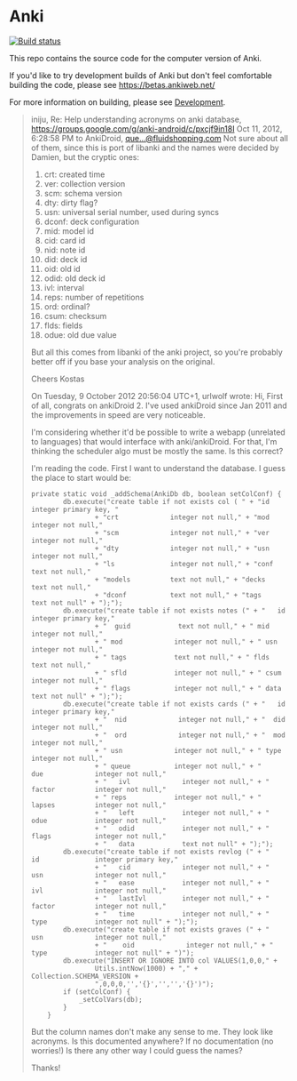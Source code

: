 # Anki

[![Build status](https://badge.buildkite.com/c9edf020a4aec976f9835e54751cc5409d843adbb66d043bd3.svg?branch=main)](https://buildkite.com/ankitects/anki-ci)

This repo contains the source code for the computer version of Anki.

If you'd like to try development builds of Anki but don't feel comfortable
building the code, please see https://betas.ankiweb.net/

For more information on building, please see [Development](./docs/development.md).

> iniju, Re: Help understanding acronyms on anki database, https://groups.google.com/g/anki-android/c/pxcjf9in18I
> Oct 11, 2012, 6:28:58 PM
> to AnkiDroid, que...@fluidshopping.com
> Not sure about all of them, since this is port of libanki and the names were decided by Damien, but the cryptic ones:
>
> 1. crt: created time
> 1. ver: collection version
> 1. scm: schema version
> 1. dty: dirty flag?
> 1. usn: universal serial number, used during syncs
> 1. dconf: deck configuration
> 1. mid: model id
> 1. cid: card id
> 1. nid: note id
> 1. did: deck id
> 1. oid: old id
> 1. odid: old deck id
> 1. ivl: interval
> 1. reps: number of repetitions
> 1. ord: ordinal?
> 1. csum: checksum
> 1. flds: fields
> 1. odue: old due value
>
> But all this comes from libanki of the anki project, so you're probably better off if you base your analysis on the original.
>
> Cheers
> Kostas
>
> On Tuesday, 9 October 2012 20:56:04 UTC+1, urlwolf wrote:
> Hi,
> First of all, congrats on ankiDroid 2. I've used ankiDroid since Jan 2011 and the improvements in speed are very noticeable.
>
> I'm considering whether it'd be possible to write a webapp (unrelated to languages) that would interface with anki/ankiDroid. For that, I'm thinking the scheduler algo must be mostly the same. Is this correct?
>
> I'm reading the code. First I want to understand the database. I guess the place to start would be:
>
> ```
> private static void _addSchema(AnkiDb db, boolean setColConf) {
>         db.execute("create table if not exists col ( " + "id              integer primary key, "
>                 + "crt             integer not null," + "mod             integer not null,"
>                 + "scm             integer not null," + "ver             integer not null,"
>                 + "dty             integer not null," + "usn             integer not null,"
>                 + "ls              integer not null," + "conf            text not null,"
>                 + "models          text not null," + "decks           text not null,"
>                 + "dconf           text not null," + "tags            text not null" + ");");
>         db.execute("create table if not exists notes (" + "   id              integer primary key,"
>                 + "  guid            text not null," + " mid             integer not null,"
>                 + " mod             integer not null," + " usn             integer not null,"
>                 + " tags            text not null," + " flds            text not null,"
>                 + " sfld            integer not null," + " csum            integer not null,"
>                 + " flags           integer not null," + " data            text not null" + ");");
>         db.execute("create table if not exists cards (" + "   id              integer primary key,"
>                 + "  nid             integer not null," + "  did             integer not null,"
>                 + "  ord             integer not null," + "  mod             integer not null,"
>                 + " usn             integer not null," + " type            integer not null,"
>                 + " queue           integer not null," + "    due             integer not null,"
>                 + "   ivl             integer not null," + "  factor          integer not null,"
>                 + " reps            integer not null," + "   lapses          integer not null,"
>                 + "   left            integer not null," + "   odue            integer not null,"
>                 + "   odid            integer not null," + "   flags           integer not null,"
>                 + "   data            text not null" + ");");
>         db.execute("create table if not exists revlog (" + "   id              integer primary key,"
>                 + "   cid             integer not null," + "   usn             integer not null,"
>                 + "   ease            integer not null," + "   ivl             integer not null,"
>                 + "   lastIvl         integer not null," + "   factor          integer not null,"
>                 + "   time            integer not null," + "   type            integer not null" + ");");
>         db.execute("create table if not exists graves (" + "    usn             integer not null,"
>                 + "    oid             integer not null," + "    type            integer not null" + ")");
>         db.execute("INSERT OR IGNORE INTO col VALUES(1,0,0," +
>                 Utils.intNow(1000) + "," + Collection.SCHEMA_VERSION +
>                 ",0,0,0,'','{}','','','{}')");
>         if (setColConf) {
>             _setColVars(db);
>         }
>     }
> ```
>
> But the column names don't make any sense to me. They look like acronyms.
> Is this documented anywhere? If no documentation (no worries!) Is there any other way I could guess the names?
>
> Thanks!
